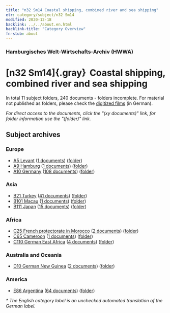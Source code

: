 ```yaml
---
title: "n32 Sm14 Coastal shipping, combined river and sea shipping"
etr: category/subject/n32 Sm14
modified: 2020-12-18
backlink: ../../about.en.html
backlink-title: "Category Overview"
fn-stub: about
---
```


### Hamburgisches Welt-Wirtschafts-Archiv (HWWA)
# [n32 Sm14]{.gray}&#8201; Coastal shipping, combined river and sea shipping&#160; 





In total 11 subject folders, 240 documents - folders incomplete.
For material not published as folders, please check the [digitized films](/film/h1_sh) (in German).

_For direct access to the documents, click the "(xy documents)" link, for folder information use the "(folder)" link._

## Subject archives



### Europe

- [A5 Levant](../../../geo/about.en.html#A5) (<a href="https://dfg-viewer.de/show/?tx_dlf[id]=https://pm20.zbw.eu/mets/sh/1408xx/140898/1455xx/145585/public.mets.en.xml" target="_blank">1 documents</a>) ([folder](http://purl.org/pressemappe20/folder/sh/140898,145585))
- [A9 Hamburg](../../../geo/about.en.html#A9) (<a href="https://dfg-viewer.de/show/?tx_dlf[id]=https://pm20.zbw.eu/mets/sh/1409xx/140905/1455xx/145585/public.mets.en.xml" target="_blank">1 documents</a>) ([folder](http://purl.org/pressemappe20/folder/sh/140905,145585))
- [A10 Germany](../../../geo/about.en.html#A10) (<a href="https://dfg-viewer.de/show/?tx_dlf[id]=https://pm20.zbw.eu/mets/sh/1261xx/126128/1455xx/145585/public.mets.en.xml" target="_blank">108 documents</a>) ([folder](http://purl.org/pressemappe20/folder/sh/126128,145585))

### Asia

- [B21 Turkey](../../../geo/about.en.html#B21) (<a href="https://dfg-viewer.de/show/?tx_dlf[id]=https://pm20.zbw.eu/mets/sh/1411xx/141111/1455xx/145585/public.mets.en.xml" target="_blank">41 documents</a>) ([folder](http://purl.org/pressemappe20/folder/sh/141111,145585))
- [B101 Macau](../../../geo/about.en.html#B101) (<a href="https://dfg-viewer.de/show/?tx_dlf[id]=https://pm20.zbw.eu/mets/sh/1412xx/141267/1455xx/145585/public.mets.en.xml" target="_blank">1 documents</a>) ([folder](http://purl.org/pressemappe20/folder/sh/141267,145585))
- [B111 Japan](../../../geo/about.en.html#B111) (<a href="https://dfg-viewer.de/show/?tx_dlf[id]=https://pm20.zbw.eu/mets/sh/1412xx/141272/1455xx/145585/public.mets.en.xml" target="_blank">15 documents</a>) ([folder](http://purl.org/pressemappe20/folder/sh/141272,145585))

### Africa

- [C25 French protectorate in Morocco](../../../geo/about.en.html#C25) (<a href="https://dfg-viewer.de/show/?tx_dlf[id]=https://pm20.zbw.eu/mets/sh/1413xx/141358/1455xx/145585/public.mets.en.xml" target="_blank">2 documents</a>) ([folder](http://purl.org/pressemappe20/folder/sh/141358,145585))
- [C65 Cameroon](../../../geo/about.en.html#C65) (<a href="https://dfg-viewer.de/show/?tx_dlf[id]=https://pm20.zbw.eu/mets/sh/1414xx/141410/1455xx/145585/public.mets.en.xml" target="_blank">1 documents</a>) ([folder](http://purl.org/pressemappe20/folder/sh/141410,145585))
- [C110 German East Africa](../../../geo/about.en.html#C110) (<a href="https://dfg-viewer.de/show/?tx_dlf[id]=https://pm20.zbw.eu/mets/sh/1414xx/141471/1455xx/145585/public.mets.en.xml" target="_blank">4 documents</a>) ([folder](http://purl.org/pressemappe20/folder/sh/141471,145585))

### Australia and Oceania

- [D10 German New Guinea](../../../geo/about.en.html#D10) (<a href="https://dfg-viewer.de/show/?tx_dlf[id]=https://pm20.zbw.eu/mets/sh/1416xx/141601/1455xx/145585/public.mets.en.xml" target="_blank">2 documents</a>) ([folder](http://purl.org/pressemappe20/folder/sh/141601,145585))

### America

- [E86 Argentina](../../../geo/about.en.html#E86) (<a href="https://dfg-viewer.de/show/?tx_dlf[id]=https://pm20.zbw.eu/mets/sh/1416xx/141692/1455xx/145585/public.mets.en.xml" target="_blank">64 documents</a>) ([folder](http://purl.org/pressemappe20/folder/sh/141692,145585))


_* The English category label is an unchecked automated translation of the German label._

